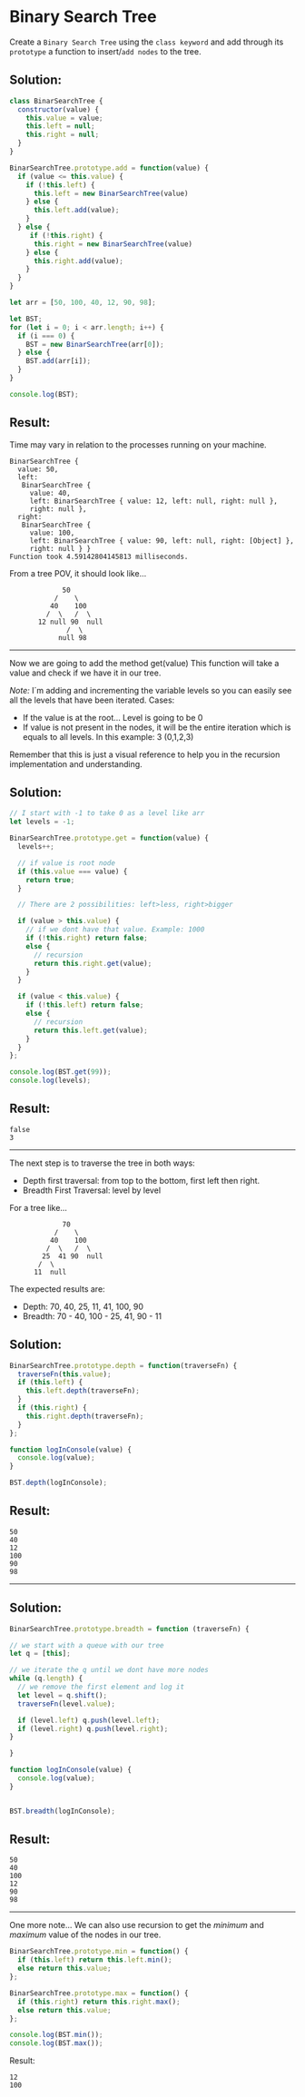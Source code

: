 # Binary Search Tree

Create a `Binary Search Tree` using the `class keyword` and add through its `prototype` a function to insert/`add nodes` to the tree.

## Solution:

```JavaScript
class BinarSearchTree {
  constructor(value) {
    this.value = value;
    this.left = null;
    this.right = null;
  }
}

BinarSearchTree.prototype.add = function(value) {
  if (value <= this.value) {
    if (!this.left) {
      this.left = new BinarSearchTree(value)
    } else {
      this.left.add(value);
    }
  } else {
     if (!this.right) {
      this.right = new BinarSearchTree(value)
    } else {
      this.right.add(value);
    }
  }
}

let arr = [50, 100, 40, 12, 90, 98];

let BST;
for (let i = 0; i < arr.length; i++) {
  if (i === 0) {
    BST = new BinarSearchTree(arr[0]);
  } else {
    BST.add(arr[i]);
  }
}

console.log(BST);
```

## Result:

Time may vary in relation to the processes running on your machine.

```
BinarSearchTree {
  value: 50,
  left:
   BinarSearchTree {
     value: 40,
     left: BinarSearchTree { value: 12, left: null, right: null },
     right: null },
  right:
   BinarSearchTree {
     value: 100,
     left: BinarSearchTree { value: 90, left: null, right: [Object] },
     right: null } }
Function took 4.59142804145813 milliseconds.
```

From a tree POV, it should look like...

```
             50
           /    \
          40    100
         /  \   /  \
       12 null 90  null
              /  \
            null 98
```

---

Now we are going to add the method get(value)
This function will take a value and check if we have it in our tree.

_Note:_ I´m adding and incrementing the variable levels so you can easily see all the levels that have been iterated.
Cases:

* If the value is at the root... Level is going to be 0
* If value is not present in the nodes, it will be the entire iteration which is equals to all levels. In this example: 3 (0,1,2,3)

Remember that this is just a visual reference to help you in the recursion implementation and understanding.

## Solution:

```javascript
// I start with -1 to take 0 as a level like arr
let levels = -1;

BinarSearchTree.prototype.get = function(value) {
  levels++;

  // if value is root node
  if (this.value === value) {
    return true;
  }

  // There are 2 possibilities: left>less, right>bigger

  if (value > this.value) {
    // if we dont have that value. Example: 1000
    if (!this.right) return false;
    else {
      // recursion
      return this.right.get(value);
    }
  }

  if (value < this.value) {
    if (!this.left) return false;
    else {
      // recursion
      return this.left.get(value);
    }
  }
};

console.log(BST.get(99));
console.log(levels);
```

## Result:

```
false
3
```

---

The next step is to traverse the tree in both ways:

* Depth first traversal: from top to the bottom, first left then right.
* Breadth First Traversal: level by level

For a tree like...

```
             70
           /    \
          40    100
         /  \   /  \
        25  41 90  null
       /  \
      11  null
```

The expected results are:

* Depth: 70, 40, 25, 11, 41, 100, 90
* Breadth: 70 - 40, 100 - 25, 41, 90 - 11

## Solution:

```javascript
BinarSearchTree.prototype.depth = function(traverseFn) {
  traverseFn(this.value);
  if (this.left) {
    this.left.depth(traverseFn);
  }
  if (this.right) {
    this.right.depth(traverseFn);
  }
};

function logInConsole(value) {
  console.log(value);
}

BST.depth(logInConsole);
```

## Result:

```
50
40
12
100
90
98
```

---

## Solution:

```JavaScript
BinarSearchTree.prototype.breadth = function (traverseFn) {

// we start with a queue with our tree
let q = [this];

// we iterate the q until we dont have more nodes
while (q.length) {
  // we remove the first element and log it
  let level = q.shift();
  traverseFn(level.value);

  if (level.left) q.push(level.left);
  if (level.right) q.push(level.right);
}

}

function logInConsole(value) {
  console.log(value);
}


BST.breadth(logInConsole);
```

## Result:

```
50
40
100
12
90
98
```

---

One more note... We can also use recursion to get the _minimum_ and _maximum_ value of the nodes in our tree.

```javascript
BinarSearchTree.prototype.min = function() {
  if (this.left) return this.left.min();
  else return this.value;
};

BinarSearchTree.prototype.max = function() {
  if (this.right) return this.right.max();
  else return this.value;
};

console.log(BST.min());
console.log(BST.max());
```

Result:

```
12
100
```
